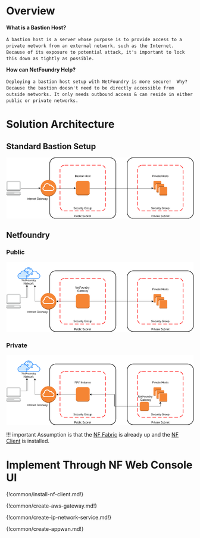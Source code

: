 


# Overview

**What is a Bastion Host?**

`A bastion host is a server whose purpose is to provide access to a private network from an external network, such as the Internet. Because of its exposure to potential attack, it's important to lock this down as tightly as possible.`

**How can NetFoundry Help?**

`Deploying a bastion host setup with NetFoundry is more secure!  Why?  Because the bastion doesn't need to be directly accessible from outside networks. It only needs outbound access & can reside in either public or private networks.` 

# Solution Architecture

## Standard Bastion Setup

![image](../images/bastion-host.png)


## Netfoundry

### Public

![image](../images/netfoundry-bastion-public.png)


### Private

![image](../images/netfoundry-bastion-private.png)


!!! important
    Assumption is that the [NF Fabric](../netfoundry/fabric.md) is already up and the [NF Client](../netfoundry/client.md) is installed.

# Implement Through NF Web Console UI

{!common/install-nf-client.md!}

{!common/create-aws-gateway.md!}

{!common/create-ip-network-service.md!}

{!common/create-appwan.md!}


